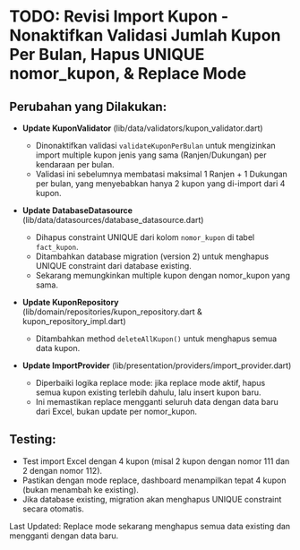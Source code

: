# TODO: Revisi Import Kupon - Nonaktifkan Validasi Jumlah Kupon Per Bulan, Hapus UNIQUE nomor_kupon, & Replace Mode

## Perubahan yang Dilakukan:

- **Update KuponValidator** (lib/data/validators/kupon_validator.dart)
  - Dinonaktifkan validasi `validateKuponPerBulan` untuk mengizinkan import multiple kupon jenis yang sama (Ranjen/Dukungan) per kendaraan per bulan.
  - Validasi ini sebelumnya membatasi maksimal 1 Ranjen + 1 Dukungan per bulan, yang menyebabkan hanya 2 kupon yang di-import dari 4 kupon.

- **Update DatabaseDatasource** (lib/data/datasources/database_datasource.dart)
  - Dihapus constraint UNIQUE dari kolom `nomor_kupon` di tabel `fact_kupon`.
  - Ditambahkan database migration (version 2) untuk menghapus UNIQUE constraint dari database existing.
  - Sekarang memungkinkan multiple kupon dengan nomor_kupon yang sama.

- **Update KuponRepository** (lib/domain/repositories/kupon_repository.dart & kupon_repository_impl.dart)
  - Ditambahkan method `deleteAllKupon()` untuk menghapus semua data kupon.

- **Update ImportProvider** (lib/presentation/providers/import_provider.dart)
  - Diperbaiki logika replace mode: jika replace mode aktif, hapus semua kupon existing terlebih dahulu, lalu insert kupon baru.
  - Ini memastikan replace mengganti seluruh data dengan data baru dari Excel, bukan update per nomor_kupon.

## Testing:
- Test import Excel dengan 4 kupon (misal 2 kupon dengan nomor 111 dan 2 dengan nomor 112).
- Pastikan dengan mode replace, dashboard menampilkan tepat 4 kupon (bukan menambah ke existing).
- Jika database existing, migration akan menghapus UNIQUE constraint secara otomatis.

Last Updated: Replace mode sekarang menghapus semua data existing dan mengganti dengan data baru.
